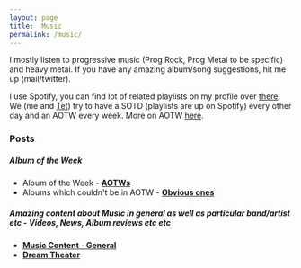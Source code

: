 ```yaml
---
layout: page
title:  Music
permalink: /music/
---
```


I mostly listen to progressive music (Prog Rock, Prog Metal to be specific) and heavy metal. If you have any amazing album/song suggestions, hit me up (mail/twitter).

I use Spotify, you can find lot of related playlists on my profile over [there](https://open.spotify.com/user/skrish18). We (me and [Tet](https://pranaydeep-af.github.io/)) try to have a SOTD (playlists are up on Spotify) every other day and an AOTW every week. More on AOTW [here](/music/aotw/).

### Posts
##### Album of the Week 
 - Album of the Week - [**AOTWs**](/music/aotw/)
 - Albums which couldn't be in AOTW - [**Obvious ones**](/music/obvious/)

##### Amazing content about Music in general as well as particular band/artist etc - Videos, News, Album reviews etc etc
  - [**Music Content - General**](/music/mscontent)
  - [**Dream Theater**](/music/dt)


